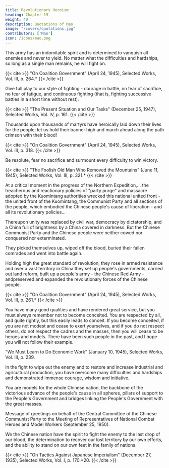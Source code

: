 ```yaml
---
title: Revolutionary Heroism
heading: Chapter 19
weight: 40
description: Quotations of Mao
image: "/covers/quotations.jpg"
contributors: ['Mao']
icon: /icons/mao.png
---
```



This army has an indomitable spirit and is determined to vanquish all enemies and never to yield. No matter what the difficulties and hardships, so long as a single man remains, he will fight on.

{{< cite >}}
"On Coalition Government" (April 24, 1945), Selected Works, Vol. III, p. 264.*
{{< /cite >}}


Give full play to our style of fighting - courage in battle, no fear of sacrifice, no fear of fatigue, and continuous fighting (that is, fighting successive battles in a short time without rest).

{{< cite >}}
"The Present Situation and Our Tasks" (December 25, 1947), Selected Works, Vol. IV, p. 161.
{{< /cite >}}


Thousands upon thousands of martyrs have heroically laid down their lives for the people; let us hold their banner high and march ahead along the path crimson with their blood!

{{< cite >}}
"On Coalition Government" (April 24, 1945), Selected Works, Vol. III, p. 318.
{{< /cite >}}


Be resolute, fear no sacrifice and surmount every difficulty to win victory.

{{< cite >}}
"The Foolish Old Man Who Removed the Mountains" (June 11, 1945), Selected Works, Vol. III, p. 321.*
{{< /cite >}}


At a critical moment in the progress of the Northern Expedition,… the treacherous and reactionary policies of "party purge" and massacre adopted by the Kuomintang authorities wrecked this national united front - the united front of the Kuomintang, the Communist Party and all sections of the people, which embodied the Chinese people's cause of liberation - and all its revolutionary policies… 

Thereupon unity was replaced by civil war, democracy by dictatorship, and a China full of brightness by a China covered in darkness. But the Chinese Communist Party and the Chinese people were neither cowed nor conquered nor exterminated. 

They picked themselves up, wiped off the blood, buried their fallen comrades and went into battle again. 

Holding high the great standard of revolution, they rose in armed resistance and over a vast territory in China they set up people's governments, carried out land reform, built up a people's army - the Chinese Red Army - andpreserved and expanded the revolutionary forces of the Chinese people.

{{< cite >}}
"On Coalition Government" (April 24, 1945), Selected Works, Vol. III, p. 261.*
{{< /cite >}}

You have many good qualities and have rendered great service, but you must always remember not to become conceited. You are respected by all, and quite rightly, but this easily leads to conceit. If you become conceited, if you are not modest and cease to exert yourselves, and if you do not respect others, do not respect the cadres and the masses, then you will cease to be heroes and models. There have been such people in the past, and I hope you will not
follow their example.

"We Must Learn to Do Economic Work" (January 10, 1945), Selected Works, Vol. III, p. 239.

In the fight to wipe out the enemy and to restore and increase industrial and agricultural production, you have overcome many difficulties and hardships and demonstrated immense courage, wisdom and initiative. 

You are models for the whole Chinese nation, the backbone of the victorious advance of the
people's cause in all spheres, pillars of support to the People's Government
and bridges linking the People's Government with the great masses.

Message of greetings on behalf of the Central Committee of the Chinese Communist
Party to the Meeting of Representatives of National Combat Heroes and Model
Workers (September 25, 1950).


We the Chinese nation have the spirit to fight the enemy to the last drop of
our blood, the determination to recover our lost territory by our own efforts,
and the ability to stand on our own feet in the family of nations.

{{< cite >}}
"On Tactics Against Japanese Imperialism" (December 27, 1935), Selected Works, Vol. I, p. 170.*20. 
{{< /cite >}}

